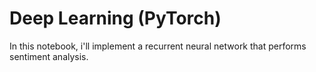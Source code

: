 # Deep Learning (PyTorch)

In this notebook, i'll implement a recurrent neural network that performs sentiment analysis. 
